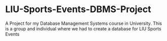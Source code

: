 # LIU-Sports-Events-DBMS-Project
A Project for my Database Management Systems course in University. This is a group and individual where we had to create a database for LIU Sports Events
